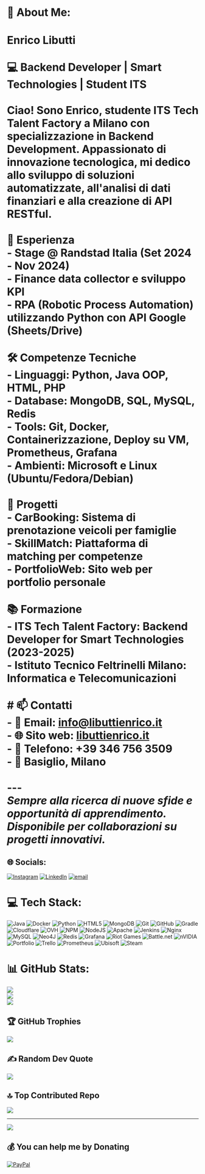 # 💫 About Me:
# Enrico Libutti<br><br> 💻 Backend Developer | Smart Technologies | Student ITS<br><br>Ciao! Sono Enrico, studente ITS Tech Talent Factory a Milano con specializzazione in Backend Development. Appassionato di innovazione tecnologica, mi dedico allo sviluppo di soluzioni automatizzate, all'analisi di dati finanziari e alla creazione di API RESTful.<br><br> 💼 Esperienza<br>- **Stage @ Randstad Italia** (Set 2024 - Nov 2024)<br>  - Finance data collector e sviluppo KPI<br>  - RPA (Robotic Process Automation) utilizzando Python con API Google (Sheets/Drive)<br><br> 🛠️ Competenze Tecniche<br>- **Linguaggi**: Python, Java OOP, HTML, PHP<br>- **Database**: MongoDB, SQL, MySQL, Redis<br>- **Tools**: Git, Docker, Containerizzazione, Deploy su VM, Prometheus, Grafana<br>- **Ambienti**: Microsoft e Linux (Ubuntu/Fedora/Debian)<br><br> 🌱 Progetti<br>- **CarBooking**: Sistema di prenotazione veicoli per famiglie<br>- **SkillMatch**: Piattaforma di matching per competenze<br>- **PortfolioWeb**: Sito web per portfolio personale<br><br> 📚 Formazione<br>- **ITS Tech Talent Factory**: Backend Developer for Smart Technologies (2023-2025)<br>- **Istituto Tecnico Feltrinelli Milano**: Informatica e Telecomunicazioni<br><br># 📫 Contatti<br>- 📧 Email: info@libuttienrico.it<br>- 🌐 Sito web: [libuttienrico.it](https://www.libuttienrico.it)<br>- 📱 Telefono: +39 346 756 3509<br>- 📍 Basiglio, Milano<br><br>---<br>*Sempre alla ricerca di nuove sfide e opportunità di apprendimento. Disponibile per collaborazioni su progetti innovativi.*


## 🌐 Socials:
[![Instagram](https://img.shields.io/badge/Instagram-%23E4405F.svg?logo=Instagram&logoColor=white)](https://instagram.com/enrico.libutti) [![LinkedIn](https://img.shields.io/badge/LinkedIn-%230077B5.svg?logo=linkedin&logoColor=white)](https://linkedin.com/in/enrico-libutti-52a967279) [![email](https://img.shields.io/badge/Email-D14836?logo=gmail&logoColor=white)](mailto:info@libuttienrico.it) 

# 💻 Tech Stack:
![Java](https://img.shields.io/badge/java-%23ED8B00.svg?style=for-the-badge&logo=openjdk&logoColor=white) ![Docker](https://img.shields.io/badge/docker-%230db7ed.svg?style=for-the-badge&logo=docker&logoColor=white) ![Python](https://img.shields.io/badge/python-3670A0?style=for-the-badge&logo=python&logoColor=ffdd54) ![HTML5](https://img.shields.io/badge/html5-%23E34F26.svg?style=for-the-badge&logo=html5&logoColor=white) ![MongoDB](https://img.shields.io/badge/MongoDB-%234ea94b.svg?style=for-the-badge&logo=mongodb&logoColor=white) ![Git](https://img.shields.io/badge/git-%23F05033.svg?style=for-the-badge&logo=git&logoColor=white) ![GitHub](https://img.shields.io/badge/github-%23121011.svg?style=for-the-badge&logo=github&logoColor=white) ![Gradle](https://img.shields.io/badge/Gradle-02303A.svg?style=for-the-badge&logo=Gradle&logoColor=white) ![Cloudflare](https://img.shields.io/badge/Cloudflare-F38020?style=for-the-badge&logo=Cloudflare&logoColor=white) ![OVH](https://img.shields.io/badge/ovh-%23123F6D.svg?style=for-the-badge&logo=ovh&logoColor=#123F6D) ![NPM](https://img.shields.io/badge/NPM-%23CB3837.svg?style=for-the-badge&logo=npm&logoColor=white) ![NodeJS](https://img.shields.io/badge/node.js-6DA55F?style=for-the-badge&logo=node.js&logoColor=white) ![Apache](https://img.shields.io/badge/apache-%23D42029.svg?style=for-the-badge&logo=apache&logoColor=white) ![Jenkins](https://img.shields.io/badge/jenkins-%232C5263.svg?style=for-the-badge&logo=jenkins&logoColor=white) ![Nginx](https://img.shields.io/badge/nginx-%23009639.svg?style=for-the-badge&logo=nginx&logoColor=white) ![MySQL](https://img.shields.io/badge/mysql-4479A1.svg?style=for-the-badge&logo=mysql&logoColor=white) ![Neo4J](https://img.shields.io/badge/Neo4j-008CC1?style=for-the-badge&logo=neo4j&logoColor=white) ![Redis](https://img.shields.io/badge/redis-%23DD0031.svg?style=for-the-badge&logo=redis&logoColor=white) ![Grafana](https://img.shields.io/badge/grafana-%23F46800.svg?style=for-the-badge&logo=grafana&logoColor=white) ![Riot Games](https://img.shields.io/badge/riotgames-D32936.svg?style=for-the-badge&logo=riotgames&logoColor=white) ![Battle.net](https://img.shields.io/badge/battle.net-%2300AEFF.svg?style=for-the-badge&logo=battle.net&logoColor=white) ![nVIDIA](https://img.shields.io/badge/nVIDIA-%2376B900.svg?style=for-the-badge&logo=nVIDIA&logoColor=white) ![Portfolio](https://img.shields.io/badge/Portfolio-%23000000.svg?style=for-the-badge&logo=firefox&logoColor=#FF7139) ![Trello](https://img.shields.io/badge/Trello-%23026AA7.svg?style=for-the-badge&logo=Trello&logoColor=white) ![Prometheus](https://img.shields.io/badge/Prometheus-E6522C?style=for-the-badge&logo=Prometheus&logoColor=white) ![Ubisoft](https://img.shields.io/badge/Ubisoft-%23F5F5F5.svg?style=for-the-badge&logo=Ubisoft&logoColor=black) ![Steam](https://img.shields.io/badge/steam-%23000000.svg?style=for-the-badge&logo=steam&logoColor=white)
# 📊 GitHub Stats:
![](https://github-readme-stats.vercel.app/api?username=EnricoLibutti&theme=dark&hide_border=false&include_all_commits=false&count_private=false)<br/>
![](https://nirzak-streak-stats.vercel.app/?user=EnricoLibutti&theme=dark&hide_border=false)<br/>
![](https://github-readme-stats.vercel.app/api/top-langs/?username=EnricoLibutti&theme=dark&hide_border=false&include_all_commits=false&count_private=false&layout=compact)

## 🏆 GitHub Trophies
![](https://github-profile-trophy.vercel.app/?username=EnricoLibutti&theme=radical&no-frame=false&no-bg=true&margin-w=4)

## ✍️ Random Dev Quote
![](https://quotes-github-readme.vercel.app/api?type=horizontal&theme=radical)

## 🔝 Top Contributed Repo
![](https://github-contributor-stats.vercel.app/api?username=EnricoLibutti&limit=5&theme=dark&combine_all_yearly_contributions=true)

---
[![](https://visitcount.itsvg.in/api?id=EnricoLibutti&icon=0&color=0)](https://visitcount.itsvg.in)

  ## 💰 You can help me by Donating
  [![PayPal](https://img.shields.io/badge/PayPal-00457C?style=for-the-badge&logo=paypal&logoColor=white)](https://paypal.me/paypal.me/enricolibutti04) 

  
<!-- Proudly created with GPRM ( https://gprm.itsvg.in ) -->
